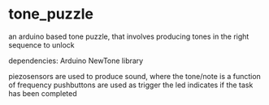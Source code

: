 # tone_puzzle
an arduino based tone puzzle, that involves producing tones in the right sequence to unlock

dependencies: Arduino NewTone library

piezosensors are used to produce sound, where the tone/note is a function of frequency 
pushbuttons are used as trigger
the led indicates if the task has been completed
